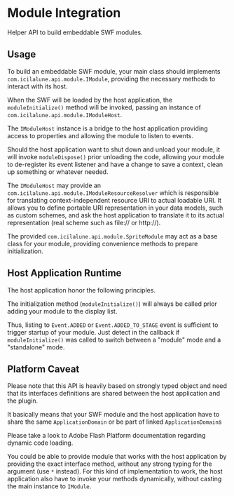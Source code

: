 Module Integration
==================

Helper API to build embeddable SWF modules.


Usage
-----

To build an embeddable SWF module, your main class should
implements `com.icilalune.api.module.IModule`, providing the
necessary methods to interact with its host.

When the SWF will be loaded by the host application, the
`moduleInitialize()` method will be invoked, passing an instance
of `com.icilalune.api.module.IModuleHost`.

The `IModuleHost` instance is a bridge to the host application
providing access to properties and allowing the module to
listen to events.

Should the host application want to shut down and unload your
module, it will invoke `moduleDispose()` prior unloading the
code, allowing your module to de-register its event listener
and have a change to save a context, clean up something or
whatever needed.

The `IModuleHost` may provide an
`com.icilalune.api.module.IModuleResourceResolver` which is
responsible for translating context-independent resource
URI to actual loadable URI. It allows you to define portable
URI representation in your data models, such as custom schemes,
and ask the host application to translate it to its actual
representation (real scheme such as file:// or http://).

The provided `com.icilalune.api.module.SpriteModule` may act
as a base class for your module, providing convenience methods
to prepare initialization.

Host Application Runtime
------------------------

The host application honor the following principles.

The initialization method (`moduleInitialize()`) will always be
called prior adding your module to the display list.

Thus, listing to `Event.ADDED` or `Event.ADDED_TO_STAGE` event is
sufficient to trigger startup of your module. Just detect in the
callback if `moduleInitialize()` was called to switch between a
"module" mode and a "standalone" mode.

Platform Caveat
---------------

Please note that this API is heavily based on strongly typed
object and need that its interfaces definitions are shared
between the host application and the plugin.

It basically means that your SWF module and the host application
have to share the same `ApplicationDomain` or be part of linked
`ApplicationDomain`s

Please take a look to Adobe Flash Platform documentation regarding
dynamic code loading.

You could be able to provide module that works with the host
application by providing the exact interface method, without any
strong typing for the argument (use `*` instead). For this
kind of implementation to work, the host application also have
to invoke your methods dynamically, without casting the main
instance to `IModule`.
